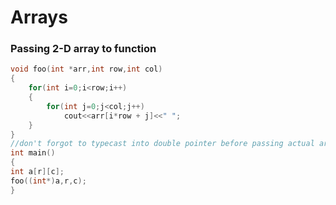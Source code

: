 # Arrays

### Passing 2-D array to function

```cpp
void foo(int *arr,int row,int col)
{
	for(int i=0;i<row;i++)
	{
		for(int j=0;j<col;j++)
			cout<<arr[i*row + j]<<" ";
	}
}
//don't forgot to typecast into double pointer before passing actual arguement
int main()
{
int a[r][c];
foo((int*)a,r,c);
}
```

